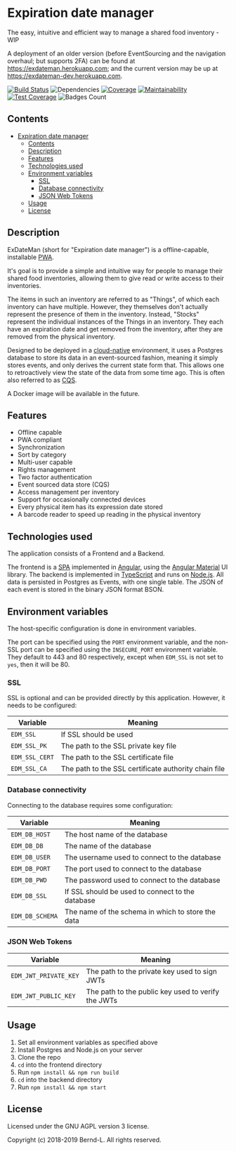 # Expiration date manager

The easy, intuitive and efficient way to manage a shared food inventory - WIP

A deployment of an older version (before EventSourcing and the navigation overhaul; but supports 2FA) can be found at <https://exdateman.herokuapp.com>; and the current version may be up at <https://exdateman-dev.herokuapp.com>.


[![Build Status](https://travis-ci.com/Bernd-L/exDateMan.svg?branch=master)](https://travis-ci.com/Bernd-L/exDateMan) ![Dependencies](https://img.shields.io/librariesio/github/Bernd-L/exDateMan.svg) [![Coverage](https://img.shields.io/codeclimate/coverage/Bernd-L/exDateMan.svg)](https://coveralls.io/repos/github/Bernd-L/exDateMan/badge.svg?branch=master) [![Maintainability](https://api.codeclimate.com/v1/badges/31fda3a4f5da42590f46/maintainability)](https://codeclimate.com/github/Bernd-L/exDateMan/maintainability) [![Test Coverage](https://api.codeclimate.com/v1/badges/31fda3a4f5da42590f46/test_coverage)](https://codeclimate.com/github/Bernd-L/exDateMan/test_coverage) ![Badges Count](https://img.shields.io/badge/badges-not%20enough-orange.svg)

## Contents

- [Expiration date manager](#expiration-date-manager)
  - [Contents](#contents)
  - [Description](#description)
  - [Features](#features)
  - [Technologies used](#technologies-used)
  - [Environment variables](#environment-variables)
    - [SSL](#ssl)
    - [Database connectivity](#database-connectivity)
    - [JSON Web Tokens](#json-web-tokens)
  - [Usage](#usage)
  - [License](#license)

## Description

ExDateMan (short for "Expiration date manager") is a offline-capable, installable [PWA](https://developers.google.com/web/progressive-web-apps).

It's goal is to provide a simple and intuitive way for people to manage their shared food inventories, allowing them to give read or write access to their inventories.

The items in such an inventory are referred to as "Things", of which each inventory can have multiple. However, they themselves don't actually represent the presence of them in the inventory. Instead, "Stocks" represent the individual instances of the Things in an inventory. They each have an expiration date and get removed from the inventory, after they are removed from the physical inventory.

Designed to be deployed in a [cloud-native](https://github.com/cncf/toc/blob/master/DEFINITION.md) environment, it uses a Postgres database to store its data in an event-sourced fashion, meaning it simply stores events, and only derives the current state form that. This allows one to retroactively view the state of the data from some time ago. This is often also referred to as [CQS](https://en.wikipedia.org/wiki/Command%E2%80%93query_separation).

A Docker image will be available in the future.

## Features

- Offline capable
- PWA compliant
- Synchronization
- Sort by category
- Multi-user capable
- Rights management
- Two factor authentication
- Event sourced data store (CQS)
- Access management per inventory
- Support for occasionally connected devices
- Every physical item has its expression date stored
- A barcode reader to speed up reading in the physical inventory

## Technologies used

The application consists of a Frontend and a Backend.

The frontend is a [SPA](https://en.wikipedia.org/wiki/Single-page_application) implemented in [Angular](https://angular.io), using the [Angular Material](https://material.angular.io) UI library. The backend is implemented in [TypeScript](https://www.typescriptlang.org/) and runs on [Node.js](https://nodejs.org). All data is persisted in Postgres as Events, with one single table. The JSON of each event is stored in the binary JSON format BSON.

## Environment variables

The host-specific configuration is done in environment variables.

The port can be specified using the `PORT` environment variable, and the non-SSL port can be specified using the `INSECURE_PORT` environment variable. They default to 443 and 80 respectively, except when `EDM_SSL` is not set to `yes`, then it will be 80.

### SSL

SSL is optional and can be provided directly by this application. However, it needs to be configured:

| Variable       | Meaning                                              |
| -------------- | ---------------------------------------------------- |
| `EDM_SSL`      | If SSL should be used                                |
| `EDM_SSL_PK`   | The path to the SSL private key file                 |
| `EDM_SSL_CERT` | The path to the SSL certificate file                 |
| `EDM_SSL_CA`   | The path to the SSL certificate authority chain file |

### Database connectivity

Connecting to the database requires some configuration:

| Variable        | Meaning                                           |
| --------------- | ------------------------------------------------- |
| `EDM_DB_HOST`   | The host name of the database                     |
| `EDM_DB_DB`     | The name of the database                          |
| `EDM_DB_USER`   | The username used to connect to the database      |
| `EDM_DB_PORT`   | The port used to connect to the database          |
| `EDM_DB_PWD`    | The password used to connect to the database      |
| `EDM_DB_SSL`    | If SSL should be used to connect to the database  |
| `EDM_DB_SCHEMA` | The name of the schema in which to store the data |

### JSON Web Tokens

| Variable              | Meaning                                            |
| --------------------- | -------------------------------------------------- |
| `EDM_JWT_PRIVATE_KEY` | The path to the private key used to sign JWTs      |
| `EDM_JWT_PUBLIC_KEY`  | The path to the public key used to verify the JWTs |

## Usage

1. Set all environment variables as specified above
2. Install Postgres and Node.js on your server
3. Clone the repo
4. `cd` into the frontend directory
5. Run `npm install && npm run build`
6. `cd` into the backend directory
7. Run `npm install && npm start`

## License

Licensed under the GNU AGPL version 3 license.

Copyright (c) 2018-2019 Bernd-L.
All rights reserved.
